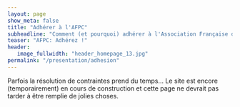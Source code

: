 ```yaml
---
layout: page
show_meta: false
title: "Adhérer à l'AFPC"
subheadline: "Comment (et pourquoi) adhérer à l'Association Française de programmation par Contraintes"
teaser: "AFPC: Adhérez !"
header:
   image_fullwidth: "header_homepage_13.jpg"
permalink: "/presentation/adhesion"
---
```


Parfois la résolution de contraintes prend du temps... Le site est encore (temporairement) en cours de construction et cette page ne devrait pas tarder à être remplie de jolies choses.